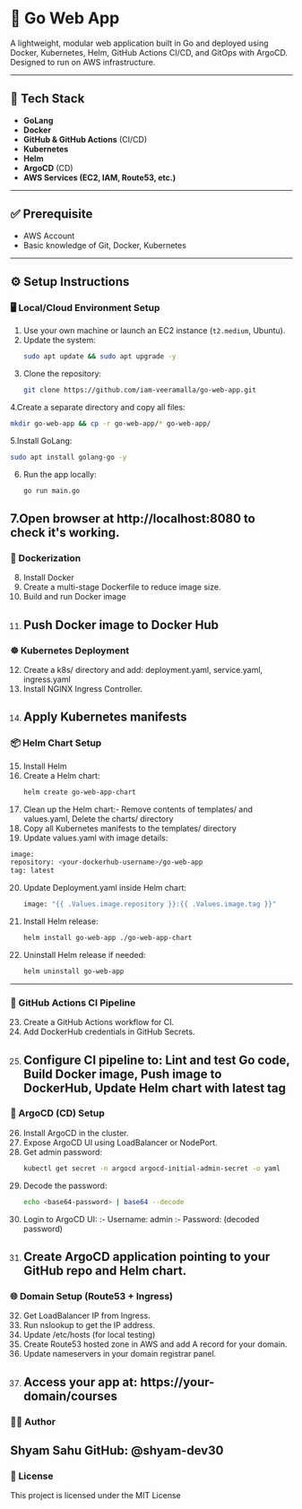 # 🚀 Go Web App

A lightweight, modular web application built in Go and deployed using Docker, Kubernetes, Helm, GitHub Actions CI/CD, and GitOps with ArgoCD. Designed to run on AWS infrastructure.

---

## 🧰 Tech Stack

- **GoLang**
- **Docker**
- **GitHub & GitHub Actions** (CI/CD)
- **Kubernetes**
- **Helm**
- **ArgoCD** (CD)
- **AWS Services (EC2, IAM, Route53, etc.)**

---

## ✅ Prerequisite

- AWS Account
- Basic knowledge of Git, Docker, Kubernetes

---

## ⚙️ Setup Instructions

### 🖥️ Local/Cloud Environment Setup

1. Use your own machine or launch an EC2 instance (`t2.medium`, Ubuntu).
2. Update the system:
   ```bash
   sudo apt update && sudo apt upgrade -y
3. Clone the repository:
   ```bash
   git clone https://github.com/iam-veeramalla/go-web-app.git
4.Create a separate directory and copy all files:
   ```bash
   mkdir go-web-app && cp -r go-web-app/* go-web-app/
   ```
5.Install GoLang:
  ```bash
  sudo apt install golang-go -y
  ```
6. Run the app locally:
   ```bash
   go run main.go
7.Open browser at http://localhost:8080 to check it's working.
---

### 🐳 Dockerization
8. Install Docker
9. Create a multi-stage Dockerfile to reduce image size.
10. Build and run Docker image
11. Push Docker image to Docker Hub
    ---

### ☸️ Kubernetes Deployment
12. Create a k8s/ directory and add: deployment.yaml, service.yaml, ingress.yaml
13. Install NGINX Ingress Controller.
14. Apply Kubernetes manifests
    ---

### 📦 Helm Chart Setup
15. Install Helm
16. Create a Helm chart:
    ```bash
    helm create go-web-app-chart
17. Clean up the Helm chart:- Remove contents of templates/ and values.yaml, Delete the charts/ directory
18. Copy all Kubernetes manifests to the templates/ directory
19. Update values.yaml with image details:
  ```bash
  image:
  repository: <your-dockerhub-username>/go-web-app
  tag: latest
  ```
20. Update Deployment.yaml inside Helm chart:
    ```bash
    image: "{{ .Values.image.repository }}:{{ .Values.image.tag }}"
21. Install Helm release:
    ```bash
    helm install go-web-app ./go-web-app-chart
22. Uninstall Helm release if needed:
    ```bash
    helm uninstall go-web-app
---

### 🤖 GitHub Actions CI Pipeline
23. Create a GitHub Actions workflow for CI.
24. Add DockerHub credentials in GitHub Secrets.
25. Configure CI pipeline to: Lint and test Go code, Build Docker image, Push image to DockerHub, Update Helm chart with latest tag
    ---

### 🚀 ArgoCD (CD) Setup
26. Install ArgoCD in the cluster.
27. Expose ArgoCD UI using LoadBalancer or NodePort.
28. Get admin password:
    ```bash
    kubectl get secret -n argocd argocd-initial-admin-secret -o yaml
29. Decode the password:
    ```bash
    echo <base64-password> | base64 --decode
30. Login to ArgoCD UI:
   :- Username: admin
   :- Password: (decoded password)
31. Create ArgoCD application pointing to your GitHub repo and Helm chart.
    ---

### 🌐 Domain Setup (Route53 + Ingress)
32. Get LoadBalancer IP from Ingress.
33. Run nslookup to get the IP address.
34. Update /etc/hosts (for local testing)
35. Create Route53 hosted zone in AWS and add A record for your domain.
36. Update nameservers in your domain registrar panel.
37. Access your app at: https://your-domain/courses
    ---

### 👨‍💻 Author
 **Shyam Sahu**
 **GitHub: @shyam-dev30**
---

### 📄 License
This project is licensed under the MIT License














